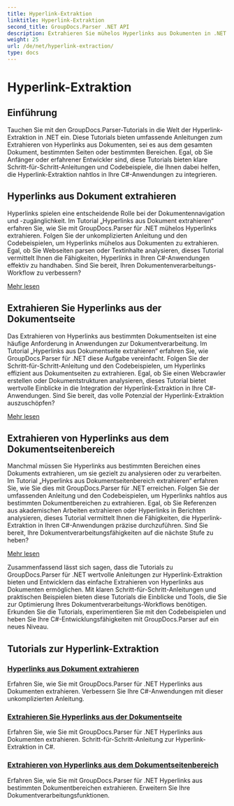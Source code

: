 ```yaml
---
title: Hyperlink-Extraktion
linktitle: Hyperlink-Extraktion
second_title: GroupDocs.Parser .NET API
description: Extrahieren Sie mühelos Hyperlinks aus Dokumenten in .NET mit GroupDocs.Parser. Verbessern Sie Ihre C#-Anwendungen mit Schritt-für-Schritt-Anleitungen zur Hyperlink-Extraktion.
weight: 25
url: /de/net/hyperlink-extraction/
type: docs
---
```

# Hyperlink-Extraktion

## Einführung

Tauchen Sie mit den GroupDocs.Parser-Tutorials in die Welt der Hyperlink-Extraktion in .NET ein. Diese Tutorials bieten umfassende Anleitungen zum Extrahieren von Hyperlinks aus Dokumenten, sei es aus dem gesamten Dokument, bestimmten Seiten oder bestimmten Bereichen. Egal, ob Sie Anfänger oder erfahrener Entwickler sind, diese Tutorials bieten klare Schritt-für-Schritt-Anleitungen und Codebeispiele, die Ihnen dabei helfen, die Hyperlink-Extraktion nahtlos in Ihre C#-Anwendungen zu integrieren.

## Hyperlinks aus Dokument extrahieren

Hyperlinks spielen eine entscheidende Rolle bei der Dokumentennavigation und -zugänglichkeit. Im Tutorial „Hyperlinks aus Dokument extrahieren“ erfahren Sie, wie Sie mit GroupDocs.Parser für .NET mühelos Hyperlinks extrahieren. Folgen Sie der unkomplizierten Anleitung und den Codebeispielen, um Hyperlinks mühelos aus Dokumenten zu extrahieren. Egal, ob Sie Webseiten parsen oder Textinhalte analysieren, dieses Tutorial vermittelt Ihnen die Fähigkeiten, Hyperlinks in Ihren C#-Anwendungen effektiv zu handhaben. Sind Sie bereit, Ihren Dokumentenverarbeitungs-Workflow zu verbessern?

[Mehr lesen](./extract-hyperlinks-from-document/)

## Extrahieren Sie Hyperlinks aus der Dokumentseite

Das Extrahieren von Hyperlinks aus bestimmten Dokumentseiten ist eine häufige Anforderung in Anwendungen zur Dokumentverarbeitung. Im Tutorial „Hyperlinks aus Dokumentseite extrahieren“ erfahren Sie, wie GroupDocs.Parser für .NET diese Aufgabe vereinfacht. Folgen Sie der Schritt-für-Schritt-Anleitung und den Codebeispielen, um Hyperlinks effizient aus Dokumentseiten zu extrahieren. Egal, ob Sie einen Webcrawler erstellen oder Dokumentstrukturen analysieren, dieses Tutorial bietet wertvolle Einblicke in die Integration der Hyperlink-Extraktion in Ihre C#-Anwendungen. Sind Sie bereit, das volle Potenzial der Hyperlink-Extraktion auszuschöpfen?

[Mehr lesen](./extract-hyperlinks-from-document-page/)

## Extrahieren von Hyperlinks aus dem Dokumentseitenbereich

Manchmal müssen Sie Hyperlinks aus bestimmten Bereichen eines Dokuments extrahieren, um sie gezielt zu analysieren oder zu verarbeiten. Im Tutorial „Hyperlinks aus Dokumentseitenbereich extrahieren“ erfahren Sie, wie Sie dies mit GroupDocs.Parser für .NET erreichen. Folgen Sie der umfassenden Anleitung und den Codebeispielen, um Hyperlinks nahtlos aus bestimmten Dokumentbereichen zu extrahieren. Egal, ob Sie Referenzen aus akademischen Arbeiten extrahieren oder Hyperlinks in Berichten analysieren, dieses Tutorial vermittelt Ihnen die Fähigkeiten, die Hyperlink-Extraktion in Ihren C#-Anwendungen präzise durchzuführen. Sind Sie bereit, Ihre Dokumentverarbeitungsfähigkeiten auf die nächste Stufe zu heben?

[Mehr lesen](./extract-hyperlinks-from-document-page-area/)

Zusammenfassend lässt sich sagen, dass die Tutorials zu GroupDocs.Parser für .NET wertvolle Anleitungen zur Hyperlink-Extraktion bieten und Entwicklern das einfache Extrahieren von Hyperlinks aus Dokumenten ermöglichen. Mit klaren Schritt-für-Schritt-Anleitungen und praktischen Beispielen bieten diese Tutorials die Einblicke und Tools, die Sie zur Optimierung Ihres Dokumentverarbeitungs-Workflows benötigen. Erkunden Sie die Tutorials, experimentieren Sie mit den Codebeispielen und heben Sie Ihre C#-Entwicklungsfähigkeiten mit GroupDocs.Parser auf ein neues Niveau.
## Tutorials zur Hyperlink-Extraktion
### [Hyperlinks aus Dokument extrahieren](./extract-hyperlinks-from-document/)
Erfahren Sie, wie Sie mit GroupDocs.Parser für .NET Hyperlinks aus Dokumenten extrahieren. Verbessern Sie Ihre C#-Anwendungen mit dieser unkomplizierten Anleitung.
### [Extrahieren Sie Hyperlinks aus der Dokumentseite](./extract-hyperlinks-from-document-page/)
Erfahren Sie, wie Sie mit GroupDocs.Parser für .NET Hyperlinks aus Dokumenten extrahieren. Schritt-für-Schritt-Anleitung zur Hyperlink-Extraktion in C#.
### [Extrahieren von Hyperlinks aus dem Dokumentseitenbereich](./extract-hyperlinks-from-document-page-area/)
Erfahren Sie, wie Sie mit GroupDocs.Parser für .NET Hyperlinks aus bestimmten Dokumentbereichen extrahieren. Erweitern Sie Ihre Dokumentverarbeitungsfunktionen.
